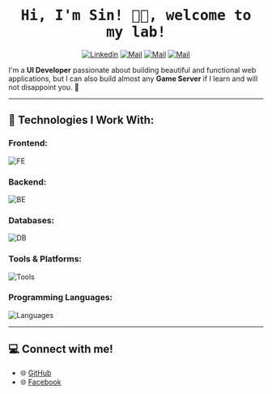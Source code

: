<h1 align='center'><samp><strong>Hi, I'm Sin! 👩‍💻, welcome to my lab!</strong></samp></h1>

<div align='center'>
  
  [![Linkedin](https://img.shields.io/badge/LinkedIn-Phan%20Xu%C3%A2n%20Quang-blue?logo=Linkedin&logoColor=blue&labelColor=black)](https://www.linkedin.com/in/phanxuanquang/)
  [![Mail](https://img.shields.io/badge/Facebook-Phan%20Xu%C3%A2n%20Quang-blue?logo=Facebook&logoColor=blue&labelColor=black)](https://www.facebook.com/pxquang.2002)
  [![Mail](https://img.shields.io/badge/Discord-Hack%20Ki%E1%BA%BFm%20S%C4%A9-blue?logo=Discord&logoColor=blue&labelColor=black)](https://discordcom/users/hackkiemsi)
  [![Mail](https://img.shields.io/badge/Gmail-phanxuanquang2@gmail.com-blue?logo=Gmail&logoColor=blue&labelColor=black)](mailto:phanxuanquang2@gmail.com)
  
</div>

I'm a **UI Developer** passionate about building beautiful and functional web applications, but I can also build almost any **Game Server** if I learn and will not disappoint you. 🚀

---

## 🌟 Technologies I Work With:

### Frontend:
![FE](https://skillicons.dev/icons?i=react,vite,css,bootstrap,html)  

### Backend:
![BE](https://skillicons.dev/icons?i=nodejs)  

### Databases:
![DB](https://skillicons.dev/icons?i=mysql,sqlite)  

### Tools & Platforms:
![Tools](https://skillicons.dev/icons?i=git,github,ps,pr,vscode,idea,discord,bots)  

### Programming Languages:
![Languages](https://skillicons.dev/icons?i=js,python,cpp,java,lua)  

---

## 💻 Connect with me!
- 🌐 [GitHub](https://github.com/caonhatthanh)  
- 🌐 [Facebook](https://facebook.com/nhatthanhdeptraivailon)  

